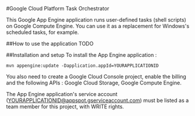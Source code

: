 #Google Cloud Platform Task Orchestrator

This Google App Engine application runs user-defined tasks (shell scripts) on Google Compute Engine. You can use it as a replacement for Windows's scheduled tasks, for example.

##How to use the application
TODO

##Installation and setup
To install the App Engine application :

```
mvn appengine:update -Dapplication.appId=YOURAPPLICATIONID
```

You also need to create a Google Cloud Console project, enable the billing and the following APIs : Google Cloud Storage, Google Compute Engine.

The App Engine application's service account (YOURAPPLICATIONID@appspot.gserviceaccount.com) must be listed as a team member for this project, with WRITE rights.